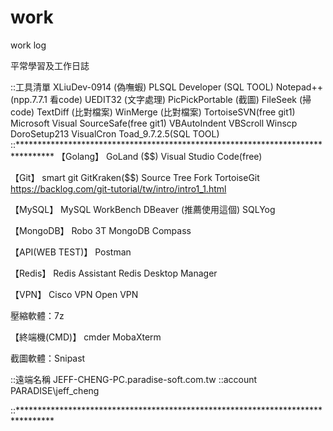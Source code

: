 # work
work log

平常學習及工作日誌

::工具清單
XLiuDev-0914 (偽嘸蝦)
PLSQL Developer (SQL TOOL)
Notepad++ (npp.7.7.1 看code)
UEDIT32 (文字處理)
PicPickPortable (截圖)
FileSeek (掃code)
TextDiff (比對檔案)
WinMerge (比對檔案)
TortoiseSVN(free git1)
Microsoft Visual SourceSafe(free git1)
VBAutoIndent
VBScroll
Winscp
DoroSetup213
VisualCron
Toad_9.7.2.5(SQL TOOL)
::********************************************************************************
【Golang】
GoLand ($$)
Visual Studio Code(free)

【Git】
smart git
GitKraken($$)
Source Tree
Fork
TortoiseGit
https://backlog.com/git-tutorial/tw/intro/intro1_1.html

【MySQL】
MySQL WorkBench
DBeaver (推薦使用這個)
SQLYog

【MongoDB】
Robo 3T
MongoDB Compass

【API(WEB TEST)】
Postman

【Redis】
Redis Assistant
Redis Desktop Manager

【VPN】
Cisco VPN
Open VPN

壓縮軟體：7z

【終端機(CMD)】
cmder
MobaXterm

截圖軟體：Snipast

::遠端名稱
JEFF-CHENG-PC.paradise-soft.com.tw
::account
PARADISE\jeff_cheng

::********************************************************************************
 
